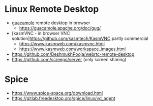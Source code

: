 # Linux Remote Desktop

* [guacamole](https://guacamole.apache.org/) remote desktop in browser
  + https://guacamole.apache.org/doc/gug/
* [kasmVNC - in browser VNC solution]https://github.com/kasmtech/KasmVNC partly commercial
  + https://www.kasmweb.com/kasmvnc.html
  + https://www.kasmweb.com/workspace_images.html
* https://github.com/DeshmukhPooja/webrtc-remote-desktop
* https://github.com/screego/server (only screen sharing)

# Spice

* https://www.spice-space.org/download.html
* https://gitlab.freedesktop.org/spice/linux/vd_agent
